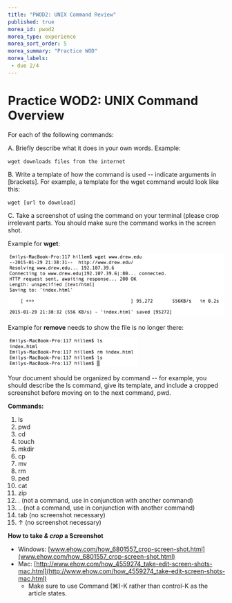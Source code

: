 ```yaml
---
title: "PWOD2: UNIX Command Review"
published: true
morea_id: pwod2
morea_type: experience
morea_sort_order: 5
morea_summary: "Practice WOD"
morea_labels:
 - due 2/4
---
```

# Practice WOD2: UNIX Command Overview

For each of the following commands:

A. Briefly describe what it does in your own words. Example: 

    wget downloads files from the internet


B. Write a template of how the command is used -- indicate arguments in [brackets]. For example, a template for the wget command would look like this:

    wget [url to download]


C. Take a screenshot of using the command on your terminal (please crop irrelevant parts<!--, but make sure to show your prompt so I can see it’s your computer and not someone else’s)-->. You should make sure the command works in the screen shot.

   Example for **wget**:

   <a href="wget.png"><img src="wget.png" width="500"/></a>

   Example for **remove** needs to show the file is no longer there:

   <a href="rm.png"><img src="rm.png" width="300"/></a>

Your document should be organized by command -- for example, you should describe the ls command, give its template, and include a cropped screenshot before moving on to the next command, pwd.

**Commands:**

1. ls
1. pwd
1. cd
1. touch
1. mkdir
1. cp
1. mv
1. rm
1. ped
1. cat
1. zip    
1.  .      (not a command, use in conjunction with another command)
1. ..      (not a command, use in conjunction with another command)
1. tab     (no screenshot necessary)
1.  ↑      (no screenshot necessary)

**How to take *& crop* a Screenshot**

- Windows: [www.ehow.com/how_6801557_crop-screen-shot.html](www.ehow.com/how_6801557_crop-screen-shot.html)
- Mac: [http://www.ehow.com/how_4559274_take-edit-screen-shots-mac.html](http://www.ehow.com/how_4559274_take-edit-screen-shots-mac.html)
    - Make sure to use Command (⌘)-K rather than control-K as the article states.


<!--

## Demonstration

Once you've finished doing the WOD a single time, watch me do it:

{% include youtube.html id="lbh5q9Lj-As" %}

{% include wod-warning.html %}-->